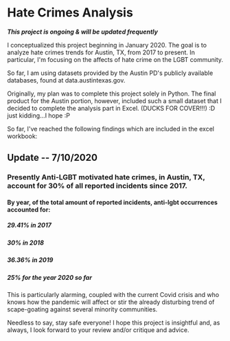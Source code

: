 # Hate Crimes Analysis

***This project is ongoing & will be updated frequently***

I conceptualized this project beginning in  January 2020. The goal is to analyze hate crimes trends for Austin, TX, from 2017 to present. In particular, I'm focusing on the affects of hate crime on the LGBT community. 

So far, I am using datasets provided by the Austin PD's publicly available databases, found at data.austintexas.gov. 

Originally, my plan was to complete this project solely in Python. The final product for the Austin portion, however, included such a small dataset that I decided to complete the analysis part in Excel. (DUCKS FOR COVER!!!) :D just kidding...I hope :P 

So far, I've reached the following findings which are included in the excel workbook: 

## **Update -- 7/10/2020**
### Presently Anti-LGBT motivated hate crimes, in Austin, TX, account for 30% of all reported incidents since 2017. 
#### By year, of the total amount of reported incidents, anti-lgbt occurrences accounted for:
##### 29.41% in 2017
##### 30% in 2018
##### 36.36% in 2019
##### 25% for the year 2020 so far

This is particularly alarming, coupled with the current Covid crisis and who knows how the pandemic will affect or stir the already disturbing trend of scape-goating against several minority communities. 

Needless to say, stay safe everyone! I hope this project is insightful and, as always, I look forward to your review and/or critique and advice. 
